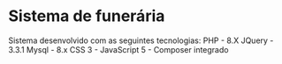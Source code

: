 # Sistema de funerária
Sistema desenvolvido com as seguintes tecnologias:
PHP - 8.X
JQuery - 3.3.1
Mysql - 8.x
CSS 3 - 
JavaScript 5 -
Composer integrado